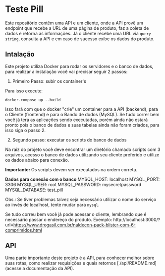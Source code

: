 # Teste Pill

Este repositório contêm uma API e um cliente, onde a API provê um endpoint que recebe a URL de uma página de produto, faz a coleta de dados e retorna as informações. Já o cliente recebe uma URL via `query string`, consulta a API e em caso de sucesso exibe os dados do produto.

## Intalação

Este projeto utiliza Docker para rodar os servidores e o banco de dados, para realizar a instalação você vai precisar seguir 2 passos:

1. Primeiro Passo: subir os container's

Para isso execute:

`docker-compose up --build`

Isso fará com que o docker "crie" um container para a API (backend), para o Cliente (frontend) e para o Bando de dodos (MySQL). Se tudo correr bem você já terá as aplicações sendo executadas, porém ainda não estará pronto pois o banco de dados e suas tabelas ainda não foram criados, para isso siga o passo 2.

2. Segundo passo: executar os scripts do banco de dados

Na raiz do projeto você deve encontrar um diretório chamado scripts com 3 arquivos, acesso o banco de dados utilizando seu cliente preferido e utilize os dados abaixo para conexão.

**Importante:** Os scripts devem ser executados na ordem correta.

**Dados para conexão com o banco**
MYSQL_HOST: localhost
MYSQL_PORT: 3306
MYSQL_USER: root
MYSQL_PASSWORD: mysecretpassword
MYSQL_DATABASE: test_pill

Obs.: Se tiver problemas talvez seja necessário utilizar o nome do serviço ao invés de localhost, tente mudar para `mysql`.

Se tudo correu bem você já pode acessar o cliente, lembrando que é necessário passar o endereço do produto. Exemplo: http://localhost:3000/?url=https://www.drogasil.com.br/naldecon-pack-blister-com-6-comprimidos.html

## API

Uma parte importante deste projeto é a API, para conhecer melhor sobre suas rotas, como realizar requisições e quais retornos [./api/README.md](acesse a documentação da API).


